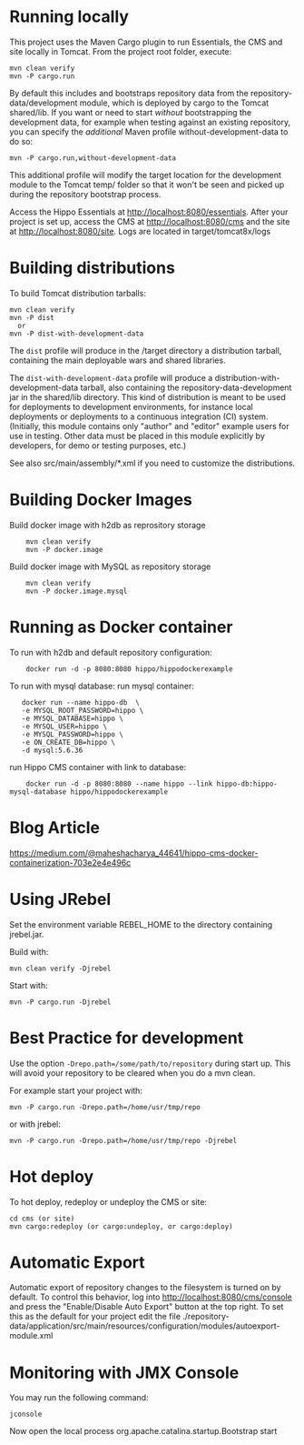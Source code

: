 Running locally
===============

This project uses the Maven Cargo plugin to run Essentials, the CMS and site locally in Tomcat.
From the project root folder, execute:

    mvn clean verify
    mvn -P cargo.run

By default this includes and bootstraps repository data from the repository-data/development module,
which is deployed by cargo to the Tomcat shared/lib.
If you want or need to start *without* bootstrapping the development data, for example when testing
against an existing repository, you can specify the *additional* Maven profile without-development-data to do so:

    mvn -P cargo.run,without-development-data

This additional profile will modify the target location for the development module to the Tomcat temp/ folder so that
it won't be seen and picked up during the repository bootstrap process.

Access the Hippo Essentials at <http://localhost:8080/essentials>.
After your project is set up, access the CMS at <http://localhost:8080/cms> and the site at <http://localhost:8080/site>.
Logs are located in target/tomcat8x/logs

Building distributions
======================

To build Tomcat distribution tarballs:

    mvn clean verify
    mvn -P dist
      or
    mvn -P dist-with-development-data

The `dist` profile will produce in the /target directory a distribution tarball, containing the main deployable wars and
shared libraries.

The `dist-with-development-data` profile will produce a distribution-with-development-data tarball, also containing the
repository-data-development jar in the shared/lib directory. This kind of distribution is meant to be used for
deployments to development environments, for instance local deployments or deployments to a continuous integration (CI)
system. (Initially, this module contains only "author" and "editor" example users for use in testing. Other data must be
placed in this module explicitly by developers, for demo or testing purposes, etc.)

See also src/main/assembly/*.xml if you need to customize the distributions.

Building Docker Images
======================
Build docker image with h2db as reprository storage
```
    mvn clean verify
    mvn -P docker.image
```

Build docker image with MySQL as repository storage
```
    mvn clean verify
    mvn -P docker.image.mysql
```

Running as Docker container
===========================

To run with h2db and default repository configuration:
```
    docker run -d -p 8080:8080 hippo/hippodockerexample
````
To run with mysql database:
run mysql container:
 ```
    docker run --name hippo-db  \
    -e MYSQL_ROOT_PASSWORD=hippo \
    -e MYSQL_DATABASE=hippo \
    -e MYSQL_USER=hippo \
    -e MYSQL_PASSWORD=hippo \
    -e ON_CREATE_DB=hippo \
    -d mysql:5.6.36
```
run Hippo CMS container with link to database:

```    
    docker run -d -p 8080:8080 --name hippo --link hippo-db:hippo-mysql-database hippo/hippodockerexample
```

Blog Article
============
https://medium.com/@maheshacharya_44641/hippo-cms-docker-containerization-703e2e4e496c

Using JRebel
============

Set the environment variable REBEL_HOME to the directory containing jrebel.jar.

Build with:

    mvn clean verify -Djrebel

Start with:

    mvn -P cargo.run -Djrebel

Best Practice for development
=============================

Use the option `-Drepo.path=/some/path/to/repository` during start up. This will avoid
your repository to be cleared when you do a mvn clean.

For example start your project with:

    mvn -P cargo.run -Drepo.path=/home/usr/tmp/repo

or with jrebel:

    mvn -P cargo.run -Drepo.path=/home/usr/tmp/repo -Djrebel

Hot deploy
==========

To hot deploy, redeploy or undeploy the CMS or site:

    cd cms (or site)
    mvn cargo:redeploy (or cargo:undeploy, or cargo:deploy)

Automatic Export
================

Automatic export of repository changes to the filesystem is turned on by default. To control this behavior, log into
<http://localhost:8080/cms/console> and press the "Enable/Disable Auto Export" button at the top right. To set this
as the default for your project edit the file
./repository-data/application/src/main/resources/configuration/modules/autoexport-module.xml

Monitoring with JMX Console
===========================
You may run the following command:

    jconsole

Now open the local process org.apache.catalina.startup.Bootstrap start
